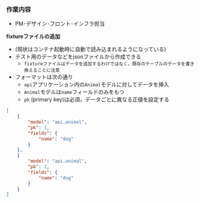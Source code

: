 ### 作業内容
- PM･デザイン･フロント･インフラ担当

**fixtureファイルの追加**
- (現状はコンテナ起動時に自動で読み込まれるようになっている)
- テスト用のデータなどをjsonファイルから作成できる
    - `fixtureファイルはデータを追加するわけではなく，既存のテーブルのデータを書き換えることに注意`
- フォーマットは次の通り
    - `api`アプリケーション内の`Animal`モデルに対してデータを挿入
    - `Animal`モデルは`name`フィールドのみをもつ
    - `pk` (primary key)は必須，データごとに異なる正値を設定する

```api/fixtures/animal.json
[
    {
        "model": "api.animal",
        "pk": 1,
        "fields": {
            "name": "dog"
        }
    },
    {
        "model": "api.animal",
        "pk": 2,
        "fields": {
            "name": "dog"
        }
    }
]
```